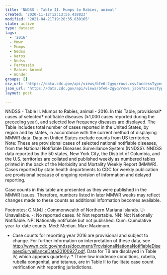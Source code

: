 ```yaml
---
title: 'NNDSS - Table II. Mumps to Rabies, animal'
created: '2020-11-12T12:13:55.438823'
modified: '2021-04-21T19:20:35.830165'
state: active
type: dataset
tags:
  - '2016'
  - Mmwr
  - Mumps
  - Nedss
  - Netss
  - Nndss
  - Pertussis
  - Rabies Animal
  - Wonder
groups: []
csv_url: 'https://data.cdc.gov/api/views/bfe6-2gyq/rows.csv?accessType=DOWNLOAD'
json_url: 'https://data.cdc.gov/api/views/bfe6-2gyq/rows.json?accessType=DOWNLOAD'
layout: post

---
```

NNDSS - Table II. Mumps to Rabies, animal - 2016.  In this Table, provisional* cases of selected† notifiable diseases (≥1,000 cases reported during the preceding year), and selected low frequency diseases are displayed.  The Table includes total number of cases reported in the United States, by region and by states, in accordance with the current method of displaying MMWR data.  Data on United States exclude counts from US territories.
Note:
These are provisional cases of selected national notifiable diseases, from the National Notifiable Diseases Surveillance System (NNDSS). NNDSS data reported by the 50 states, New York City, the District of Columbia, and the U.S. territories are collated and published weekly as numbered tables printed in the back of the Morbidity and Mortality Weekly Report (MMWR). Cases reported by state health departments to CDC for weekly publication are provisional because of ongoing revision of information and delayed reporting. 

Case counts in this table are presented as they were published in the MMWR issues. Therefore, numbers listed in later MMWR weeks may reflect changes made to these counts as additional information becomes available. 

Footnotes:
C.N.M.I.: Commonwealth of Northern Mariana Islands. 
U: Unavailable.    -: No reported cases.    N: Not reportable.    NN: Not Nationally Notifiable.   NP:  Nationally notifiable but not published.    Cum: Cumulative year-to-date counts.    Med: Median.    Max: Maximum.

 * Case counts for reporting year 2016 are provisional and subject to change. For further information on interpretation of these data, see http://wwwn.cdc.gov/nndss/document/ProvisionalNationaNotifiableDiseasesSurveillanceData20100927.pdf. Data for TB are displayed in Table IV, which appears quarterly. 
 † Three low incidence conditions, rubella, rubella congenital, and tetanus, are in Table II to facilitate case count verification with reporting jurisdictions.

